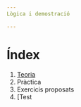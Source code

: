 ```yaml
---
Lògica i demostració

---
```


# Índex

1. [Teoria](logica/log-dem.pdf)
2. Pràctica
3. Exercicis proposats
4. [Test